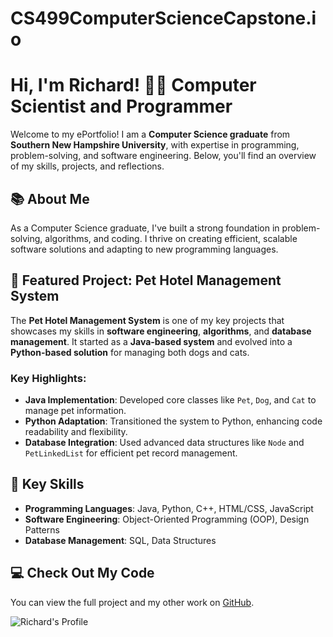 # CS499ComputerScienceCapstone.io
# Hi, I'm Richard! 👨‍💻 Computer Scientist and Programmer

Welcome to my ePortfolio! I am a **Computer Science graduate** from **Southern New Hampshire University**, with expertise in programming, problem-solving, and software engineering. Below, you'll find an overview of my skills, projects, and reflections.

## 📚 About Me

As a Computer Science graduate, I've built a strong foundation in problem-solving, algorithms, and coding. I thrive on creating efficient, scalable software solutions and adapting to new programming languages.

## 🌟 Featured Project: **Pet Hotel Management System**

The **Pet Hotel Management System** is one of my key projects that showcases my skills in **software engineering**, **algorithms**, and **database management**. It started as a **Java-based system** and evolved into a **Python-based solution** for managing both dogs and cats.

### Key Highlights:
- **Java Implementation**: Developed core classes like `Pet`, `Dog`, and `Cat` to manage pet information.
- **Python Adaptation**: Transitioned the system to Python, enhancing code readability and flexibility.
- **Database Integration**: Used advanced data structures like `Node` and `PetLinkedList` for efficient pet record management.

## 🎯 Key Skills
- **Programming Languages**: Java, Python, C++, HTML/CSS, JavaScript
- **Software Engineering**: Object-Oriented Programming (OOP), Design Patterns
- **Database Management**: SQL, Data Structures

## 💻 Check Out My Code

You can view the full project and my other work on [GitHub](https://github.com/NewtonianLaw).

![Richard's Profile](https://raw.githubusercontent.com/NewtonianLaw/NewtonianLaw.github.io/main/Github_Photo.jpg)
